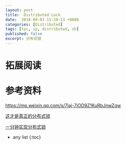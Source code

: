 ```yaml
---
layout: post
title:  Distributed Lock
date:  2018-09-03 11:10:13 +0800
categories: [Distributed]
tags: [tpc, ip, distributed, sh]
published: false
excerpt: 分布式锁
---
```


# 

# 拓展阅读

# 参考资料

https://mp.weixin.qq.com/s/7jaj-7iOD9Z1KuRbJnwZqw

[这才是真正的分布式锁](https://mp.weixin.qq.com/s/N1L6l_AWb25PKDdttEegZQ)

[一分钟实现分布式锁](https://mp.weixin.qq.com/s/d3cFp0DRw0JXkgk5ZLF7Hg)

* any list
{:toc}